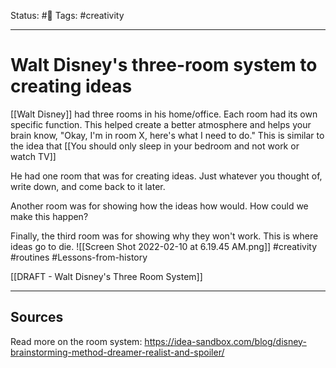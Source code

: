 Status: #🌱
Tags: #creativity 
***
# Walt Disney's three-room system to creating ideas
[[Walt Disney]] had three rooms in his home/office. Each room had its own specific function. This helped create a better atmosphere and helps your brain know, "Okay, I'm in room X, here's what I need to do." This is similar to the idea that [[You should only sleep in your bedroom and not work or watch TV]]

He had one room that was for creating ideas. Just whatever you thought of, write down, and come back to it later.

Another room was for showing how the ideas how would. How could we make this happen?

Finally, the third room was for showing why they won't work. This is where ideas go to die.
![[Screen Shot 2022-02-10 at 6.19.45 AM.png]]
#creativity 
#routines
#Lessons-from-history

[[DRAFT - Walt Disney's Three Room System]]

---
## Sources
Read more on the room system:
https://idea-sandbox.com/blog/disney-brainstorming-method-dreamer-realist-and-spoiler/
